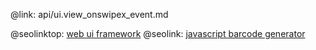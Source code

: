 @link: api/ui.view_onswipex_event.md

@seolinktop: [web ui framework](https://webix.com)
@seolink: [javascript barcode generator](https://webix.com/widget/barcode/)